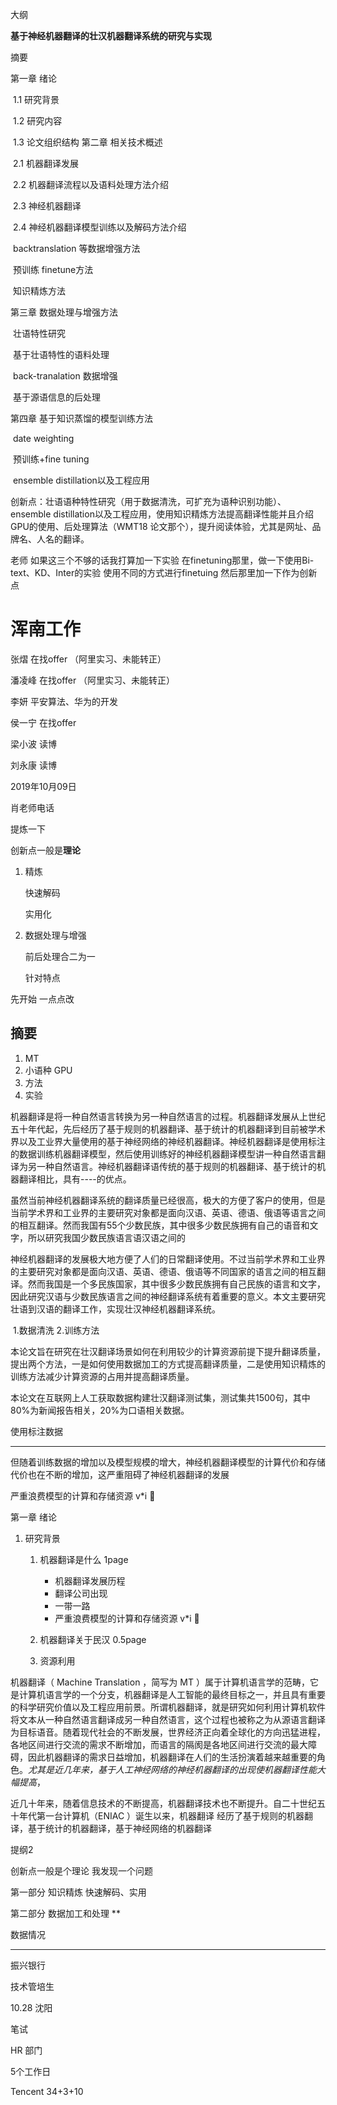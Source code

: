 大纲

**基于神经机器翻译的壮汉机器翻译系统的研究与实现**

摘要

第一章 绪论

​	1.1 研究背景

​	1.2 研究内容

​	1.3 论文组织结构
第二章 相关技术概述

​	2.1 机器翻译发展

​	2.2 机器翻译流程以及语料处理方法介绍

​	2.3 神经机器翻译

​	2.4 神经机器翻译模型训练以及解码方法介绍

​		backtranslation 等数据增强方法

​		预训练 finetune方法

​		知识精炼方法

第三章 数据处理与增强方法

​	    壮语特性研究

​	    基于壮语特性的语料处理 

​            back-tranalation 数据增强

​           基于源语信息的后处理

第四章 基于知识蒸馏的模型训练方法

​	  date weighting

​	  预训练+fine tuning

​	  ensemble distillation以及工程应用





创新点：壮语语种特性研究（用于数据清洗，可扩充为语种识别功能）、ensemble distillation以及工程应用，使用知识精炼方法提高翻译性能并且介绍GPU的使用、后处理算法（WMT18 论文那个），提升阅读体验，尤其是网址、品牌名、人名的翻译。

老师 如果这三个不够的话我打算加一下实验 在finetuning那里，做一下使用Bi-text、KD、Inter的实验 使用不同的方式进行finetuing 然后那里加一下作为创新点

# 浑南工作

张熠    		在找offer   （阿里实习、未能转正）

潘凌峰		在找offer   （阿里实习、未能转正）

李妍		平安算法、华为的开发

侯一宁		在找offer

梁小波		读博

刘永康		读博





2019年10月09日

肖老师电话

提炼一下 

创新点一般是**理论**

1. 精炼

   快速解码

   实用化

2. 数据处理与增强

   前后处理合二为一

   针对特点



先开始 一点点改





## 摘要

1. MT
2.  小语种 GPU
3. 方法
4. 实验



​	机器翻译是将一种自然语言转换为另一种自然语言的过程。机器翻译发展从上世纪五十年代起，先后经历了基于规则的机器翻译、基于统计的机器翻译到目前被学术界以及工业界大量使用的基于神经网络的神经机器翻译。神经机器翻译是使用标注的数据训练机器翻译模型，然后使用训练好的神经机器翻译模型讲一种自然语言翻译为另一种自然语言。神经机器翻译语传统的基于规则的机器翻译、基于统计的机器翻译相比，具有----的优点。

​	虽然当前神经机器翻译系统的翻译质量已经很高，极大的方便了客户的使用，但是当前学术界和工业界的主要研究对象都是面向汉语、英语、德语、俄语等语言之间的相互翻译。然而我国有55个少数民族，其中很多少数民族拥有自己的语音和文字，所以研究我国少数民族语言语汉语之间的

​	神经机器翻译的发展极大地方便了人们的日常翻译使用。不过当前学术界和工业界的主要研究对象都是面向汉语、英语、德语、俄语等不同国家的语言之间的相互翻译。然而我国是一个多民族国家，其中很多少数民族拥有自己民族的语言和文字，因此研究汉语与少数民族语言之间的神经翻译系统有着重要的意义。本文主要研究壮语到汉语的翻译工作，实现壮汉神经机器翻译系统。

​	1.数据清洗 2.训练方法

​	本论文旨在研究在壮汉翻译场景如何在利用较少的计算资源前提下提升翻译质量，提出两个方法，一是如何使用数据加工的方式提高翻译质量，二是使用知识精炼的训练方法减少计算资源的占用并提高翻译质量。

​	本论文在互联网上人工获取数据构建壮汉翻译测试集，测试集共1500句，其中80%为新闻报告相关，20%为口语相关数据。

使用标注数据



-----

但随着训练数据的增加以及模型规模的增大，神经机器翻译模型的计算代价和存储代价也在不断的增加，这严重阻碍了神经机器翻译的发展 

严重浪费模型的计算和存储资源 v*i 

第一章 绪论

1. 研究背景

   1. 机器翻译是什么  				1page

      - 机器翻译发展历程
      - 翻译公司出现
      - 一带一路
      - 严重浪费模型的计算和存储资源 v*i 

   2. 机器翻译关于民汉                         0.5page

   3. 资源利用

      



机器翻译（ Machine Translation ，简写为 MT ）属于计算机语言学的范畴，它是计算机语言学的一个分支，机器翻译是人工智能的最终目标之一，并且具有重要的科学研究价值以及工程应用前景。所谓机器翻译，就是研究如何利用计算机软件将文本从一种自然语言翻译成另一种自然语言，这个过程也被称之为从源语言翻译为目标语音。随着现代社会的不断发展，世界经济正向着全球化的方向迅猛进程，各地区间进行交流的需求不断增加，而语言的隔阂是各地区间进行交流的最大障碍，因此机器翻译的需求日益增加，机器翻译在人们的生活扮演着越来越重要的角色。*尤其是近几年来，基于人工神经网络的神经机器翻译的出现使机器翻译性能大幅提高*，

近几十年来，随着信息技术的不断提高，机器翻译技术也不断提升。自二十世纪五十年代第一台计算机（ENIAC ）诞生以来，机器翻译 经历了基于规则的机器翻译，基于统计的机器翻译，基于神经网络的机器翻译



提纲2

创新点一般是个理论  我发现一个问题

第一部分 知识精炼 快速解码、实用

第二部分 数据加工和处理 ** 

数据情况







------

振兴银行

技术管培生

10.28 沈阳 

笔试

HR 部门

5个工作日





Tencent 34+3+10